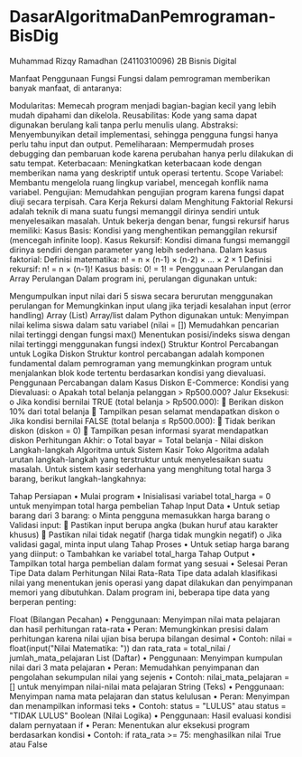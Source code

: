 # DasarAlgoritmaDanPemrograman-BisDig
Muhammad Rizqy Ramadhan (24110310096) 2B Bisnis Digital

Manfaat Penggunaan Fungsi Fungsi dalam pemrograman memberikan banyak manfaat, di antaranya:

Modularitas: Memecah program menjadi bagian-bagian kecil yang lebih mudah dipahami dan dikelola.
Reusabilitas: Kode yang sama dapat digunakan berulang kali tanpa perlu menulis ulang.
Abstraksi: Menyembunyikan detail implementasi, sehingga pengguna fungsi hanya perlu tahu input dan output.
Pemeliharaan: Mempermudah proses debugging dan pembaruan kode karena perubahan hanya perlu dilakukan di satu tempat.
Keterbacaan: Meningkatkan keterbacaan kode dengan memberikan nama yang deskriptif untuk operasi tertentu.
Scope Variabel: Membantu mengelola ruang lingkup variabel, mencegah konflik nama variabel.
Pengujian: Memudahkan pengujian program karena fungsi dapat diuji secara terpisah. Cara Kerja Rekursi dalam Menghitung Faktorial Rekursi adalah teknik di mana suatu fungsi memanggil dirinya sendiri untuk menyelesaikan masalah. Untuk bekerja dengan benar, fungsi rekursif harus memiliki:
Kasus Basis: Kondisi yang menghentikan pemanggilan rekursif (mencegah infinite loop).
Kasus Rekursif: Kondisi dimana fungsi memanggil dirinya sendiri dengan parameter yang lebih sederhana. Dalam kasus faktorial:
Definisi matematika: n! = n × (n-1) × (n-2) × ... × 2 × 1
Definisi rekursif: n! = n × (n-1)!
Kasus basis: 0! = 1! =
Penggunaan Perulangan dan Array Perulangan Dalam program ini, perulangan digunakan untuk:

Mengumpulkan input nilai dari 5 siswa secara berurutan menggunakan perulangan for
Memungkinkan input ulang jika terjadi kesalahan input (error handling) Array (List) Array/list dalam Python digunakan untuk:
Menyimpan nilai kelima siswa dalam satu variabel (nilai = [])
Memudahkan pencarian nilai tertinggi dengan fungsi max()
Menentukan posisi/indeks siswa dengan nilai tertinggi menggunakan fungsi index() Struktur Kontrol Percabangan untuk Logika Diskon Struktur kontrol percabangan adalah komponen fundamental dalam pemrograman yang memungkinkan program untuk menjalankan blok kode tertentu berdasarkan kondisi yang dievaluasi. Penggunaan Percabangan dalam Kasus Diskon E-Commerce:
Kondisi yang Dievaluasi: o Apakah total belanja pelanggan > Rp500.000?
Jalur Eksekusi: o Jika kondisi bernilai TRUE (total belanja > Rp500.000):  Berikan diskon 10% dari total belanja  Tampilkan pesan selamat mendapatkan diskon o Jika kondisi bernilai FALSE (total belanja ≤ Rp500.000):  Tidak berikan diskon (diskon = 0)  Tampilkan pesan informasi syarat mendapatkan diskon
Perhitungan Akhir: o Total bayar = Total belanja - Nilai diskon
Langkah-langkah Algoritma untuk Sistem Kasir Toko Algoritma adalah urutan langkah-langkah yang terstruktur untuk menyelesaikan suatu masalah. Untuk sistem kasir sederhana yang menghitung total harga 3 barang, berikut langkah-langkahnya:

Tahap Persiapan • Mulai program • Inisialisasi variabel total_harga = 0 untuk menyimpan total harga pembelian
Tahap Input Data • Untuk setiap barang dari 3 barang: o Minta pengguna memasukkan harga barang o Validasi input:  Pastikan input berupa angka (bukan huruf atau karakter khusus)  Pastikan nilai tidak negatif (harga tidak mungkin negatif) o Jika validasi gagal, minta input ulang
Tahap Proses • Untuk setiap harga barang yang diinput: o Tambahkan ke variabel total_harga
Tahap Output • Tampilkan total harga pembelian dalam format yang sesuai • Selesai
Peran Tipe Data dalam Perhitungan Nilai Rata-Rata Tipe data adalah klasifikasi nilai yang menentukan jenis operasi yang dapat dilakukan dan penyimpanan memori yang dibutuhkan. Dalam program ini, beberapa tipe data yang berperan penting:

Float (Bilangan Pecahan) • Penggunaan: Menyimpan nilai mata pelajaran dan hasil perhitungan rata-rata • Peran: Memungkinkan presisi dalam perhitungan karena nilai ujian bisa berupa bilangan desimal • Contoh: nilai = float(input("Nilai Matematika: ")) dan rata_rata = total_nilai / jumlah_mata_pelajaran
List (Daftar) • Penggunaan: Menyimpan kumpulan nilai dari 3 mata pelajaran • Peran: Memudahkan penyimpanan dan pengolahan sekumpulan nilai yang sejenis • Contoh: nilai_mata_pelajaran = [] untuk menyimpan nilai-nilai mata pelajaran
String (Teks) • Penggunaan: Menyimpan nama mata pelajaran dan status kelulusan • Peran: Menyimpan dan menampilkan informasi teks • Contoh: status = "LULUS" atau status = "TIDAK LULUS"
Boolean (Nilai Logika) • Penggunaan: Hasil evaluasi kondisi dalam pernyataan if • Peran: Menentukan alur eksekusi program berdasarkan kondisi • Contoh: if rata_rata >= 75: menghasilkan nilai True atau False
